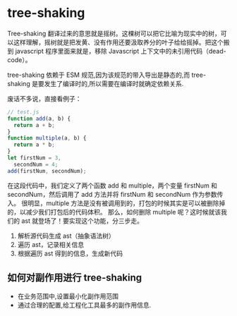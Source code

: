 # tree-shaking

Tree-shaking 翻译过来的意思就是摇树。这棵树可以把它比喻为现实中的树，可以这样理解，摇树就是把发黄、没有作用还要汲取养分的叶子给给摇掉。把这个搬到 javascript 程序里面来就是，移除 Javascript 上下文中的未引用代码（dead-code）。

tree-shaking 依赖于 ESM 规范,因为该规范的带入导出是静态的,而 tree- shaking 是要发生了编译时的,所以需要在编译时就确定依赖关系.

废话不多说，直接看例子：

```js
// test.js
function add(a, b) {
  return a + b;
}
function multiple(a, b) {
  return a * b;
}
let firstNum = 3,
  secondNum = 4;
add(firstNum, secondNum);
```

在这段代码中，我们定义了两个函数 add 和 multiple，两个变量 firstNum 和 secondNum，然后调用了 add 方法并将 firstNum 和 secondNum 作为参数传入。
很明显，multiple 方法是没有被调用到的，打包的时候其实是可以被删除掉的，以减少我们打包后的代码体积。
那么，如何删除 multiple 呢？这时候就该我们的 ast 就登场了！要实现这个功能，分三步走。

1. 解析源代码生成 ast（抽象语法树）
2. 遍历 ast，记录相关信息
3. 根据遍历 ast 得到的信息，生成新代码

## 如何对副作用进行 tree-shaking

- 在业务范围中,设置最小化副作用范围
- 通过合理的配置,给工程化工具最多的副作用信息.
